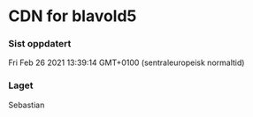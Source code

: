 
# CDN for blavold5

### Sist oppdatert 
Fri Feb 26 2021 13:39:14 GMT+0100 (sentraleuropeisk normaltid)
### Laget 
Sebastian
